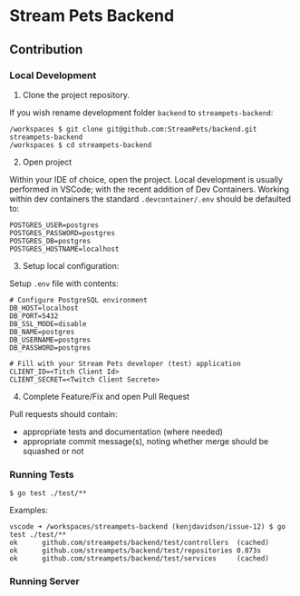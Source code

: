 # Stream Pets Backend

## Contribution

### Local Development

1. Clone the project repository.  

If you wish rename development folder `backend` to `streampets-backend`:

```
/workspaces $ git clone git@github.com:StreamPets/backend.git streampets-backend
/workspaces $ cd streampets-backend
```

2. Open project

Within your IDE of choice, open the project.  Local development is usually performed in VSCode; with the recent addition of Dev Containers.  Working within dev containers the standard `.devcontainer/.env` should be defaulted to:

```
POSTGRES_USER=postgres
POSTGRES_PASSWORD=postgres
POSTGRES_DB=postgres
POSTGRES_HOSTNAME=localhost
```

3. Setup local configuration:

Setup `.env` file with contents:

```
# Configure PostgreSQL environment
DB_HOST=localhost
DB_PORT=5432
DB_SSL_MODE=disable
DB_NAME=postgres
DB_USERNAME=postgres
DB_PASSWORD=postgres

# Fill with your Stream Pets developer (test) application
CLIENT_ID=<Titch Client Id>
CLIENT_SECRET=<Twitch Client Secrete>
```

4. Complete Feature/Fix and open Pull Request

Pull requests should contain:

- appropriate tests and documentation (where needed)
- appropriate commit message(s), noting whether merge should be squashed or not

### Running Tests

```shell
$ go test ./test/**
```

Examples:

```
vscode ➜ /workspaces/streampets-backend (kenjdavidson/issue-12) $ go test ./test/**
ok      github.com/streampets/backend/test/controllers  (cached)
ok      github.com/streampets/backend/test/repositories 0.873s
ok      github.com/streampets/backend/test/services     (cached)
```

### Running Server

